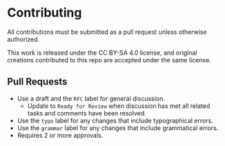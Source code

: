 # Contributing
All contributions must be submitted as a pull request unless otherwise authorized.

This work is released under the CC BY-SA 4.0 license, and original creations contributed to this repo are accepted under the same license.

## Pull Requests
- Use a draft and the `RFC` label for general discussion.
  - Update to `Ready for Review` when discussion has met all related tasks and comments have been resolved.
- Use the `typo` label for any changes that include typographical errors.
- Use the `grammar` label for any changes that include grammatical errors.
- Requires 2 or more approvals.
